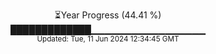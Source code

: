 <p align="center">
⏳Year Progress (44.41 %) <br>
█████████████▁▁▁▁▁▁▁▁▁▁▁▁▁▁▁▁▁ <br>
<sub>Updated: Tue, 11 Jun 2024 12:34:45 GMT</sub>
</p>

